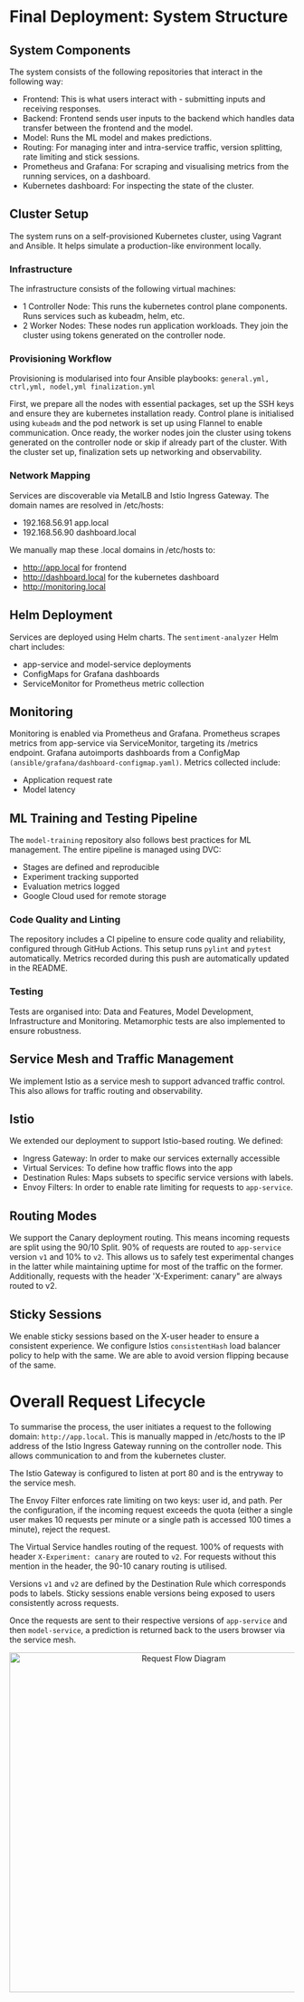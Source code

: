 # Final Deployment: System Structure

## System Components
The system consists of the following repositories that interact in the following way:
* Frontend: This is what users interact with - submitting inputs and receiving responses.
* Backend: Frontend sends user inputs to the backend which handles data transfer between the frontend and the model.
* Model: Runs the ML model and makes predictions.
* Routing: For managing inter and intra-service traffic, version splitting, rate limiting and stick sessions. 
* Prometheus and Grafana: For scraping and visualising metrics from the running services, on a dashboard.
* Kubernetes dashboard: For inspecting the state of the cluster.

## Cluster Setup
The system runs on a self-provisioned Kubernetes cluster, using Vagrant and Ansible. It helps simulate a production-like environment locally. 

### Infrastructure
The infrastructure consists of the following virtual machines:
* 1 Controller Node: This runs the kubernetes control plane components. Runs services such as kubeadm, helm, etc.
* 2 Worker Nodes: These nodes run application workloads. They join the cluster using tokens generated on the controller node.

### Provisioning Workflow 
Provisioning is modularised into four Ansible playbooks: ``` general.yml, ctrl,yml, nodel,yml finalization.yml ```

First, we prepare all the nodes with essential packages, set up the SSH keys and ensure they are kubernetes installation ready. Control plane is initialised using ```kubeadm``` and the pod network is set up using Flannel to enable communication. Once ready, the worker nodes join the cluster using tokens generated on the controller node or skip if already part of the cluster. With the cluster set up, finalization sets up networking and observability.

### Network Mapping
Services are discoverable via MetalLB and Istio Ingress Gateway. The domain names are resolved in /etc/hosts: 
* 192.168.56.91 app.local
* 192.168.56.90 dashboard.local

We manually map these .local domains in /etc/hosts to:
* http://app.local for frontend 
* http://dashboard.local for the kubernetes dashboard
* http://monitoring.local 

## Helm Deployment
Services are deployed using Helm charts. The ```sentiment-analyzer``` Helm chart includes:
* app-service and model-service deployments
* ConfigMaps for Grafana dashboards
* ServiceMonitor for Prometheus metric collection

## Monitoring 
Monitoring is enabled via Prometheus and Grafana. Prometheus scrapes metrics from app-service via ServiceMonitor, targeting its /metrics endpoint. Grafana autoimports dashboards from a ConfigMap ```(ansible/grafana/dashboard-configmap.yaml)```. Metrics collected include:
* Application request rate 
* Model latency

## ML Training and Testing Pipeline
The ```model-training``` repository also follows best practices for ML management. The entire pipeline is managed using DVC:
* Stages are defined and reproducible
* Experiment tracking supported
* Evaluation metrics logged
* Google Cloud used for remote storage 

### Code Quality and Linting
The repository includes a CI pipeline to ensure code quality and reliability, configured through GitHub Actions. This setup runs ```pylint``` and ```pytest``` automatically. Metrics recorded during this push are automatically updated in the README. 

### Testing
Tests are organised into: Data and Features, Model Development, Infrastructure and Monitoring. Metamorphic tests are also implemented to ensure robustness.

## Service Mesh and Traffic Management
We implement Istio as a service mesh to support advanced traffic control. This also allows for traffic routing and observability. 

## Istio
We extended our deployment to support Istio-based routing. We defined:
* Ingress Gateway: In order to make our services externally accessible
* Virtual Services: To define how traffic flows into the app
* Destination Rules: Maps subsets to specific service versions with labels.
* Envoy Filters: In order to enable rate limiting for requests to ```app-service```.

## Routing Modes
We support the Canary deployment routing. This means incoming requests are split using the 90/10 Split. 90% of requests are routed to ```app-service``` version ```v1``` and 10% to ```v2```. This allows us to safely test experimental changes in the latter while maintaining uptime for most of the traffic on the former. Additionally, requests with the header 'X-Experiment: canary" are always routed to v2. 

## Sticky Sessions
We enable sticky sessions based on the X-user header to ensure a consistent experience. We configure Istios ```consistentHash``` load balancer policy to help with the same. We are able to avoid version flipping because of the same.

# Overall Request Lifecycle
To summarise the process, the user initiates a request to the following domain: ```http://app.local```. This is manually mapped in /etc/hosts to the IP address of the Istio Ingress Gateway running on the controller node. This allows communication to and from the kubernetes cluster.

The Istio Gateway is configured to listen at port 80 and is the entryway to the service mesh.

The Envoy Filter enforces rate limiting on two keys: user id, and path. Per the configuration, if the incoming request exceeds the quota (either a single user makes 10 requests per minute or a single path is accessed 100 times a minute), reject the request.

The Virtual Service handles routing of the request. 100% of requests with header ```X-Experiment: canary``` are routed to ```v2```. For requests without this mention in the header, the 90-10 canary routing is utilised.

Versions ```v1``` and ```v2``` are defined by the Destination Rule which corresponds pods to labels. Sticky sessions enable versions being exposed to users consistently across requests. 

Once the requests are sent to their respective versions of ```app-service``` and then ```model-service```, a prediction is returned back to the users browser via the service mesh.

<p align="center">
  <img src="images/updated_request_flow.png" alt="Request Flow Diagram" width="600"/>
</p>

